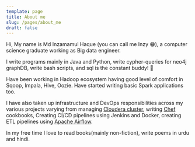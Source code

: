```yaml
---
template: page
title: About me
slug: /pages/about_me
draft: false
---
```

Hi, My name is Md Inzamamul Haque (you can call me Inzy 😁), a computer science graduate working as Big data engineer.

I write programs mainly in Java and Python, write cypher-queries for neo4j graphDB, write bash scripts, and sql is the constant buddy! 🤘

Have been working in Hadoop ecosystem having good level of comfort in Sqoop, Impala, Hive, Oozie. Have started writing basic Spark applications too. 

I have also taken up infrastructure and DevOps responsibilities across my various projects varying from managing [Cloudera cluster](https://www.cloudera.com/products/open-source/apache-hadoop.html),  writing [Chef ](https://learn.chef.io/)cookbooks, Creating CI/CD pipelines using Jenkins and Docker, creating ETL pipelines using [Apache Airflow](https://airflow.apache.org).

In my free time I love to read books(mainly non-fiction), write poems in urdu and hindi.
